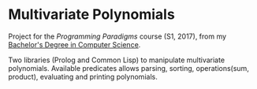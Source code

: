 # Multivariate Polynomials
Project for the *Programming Paradigms* course (S1, 2017), from my [Bachelor's Degree in Computer Science](https://github.com/avivace/compsci).

Two libraries (Prolog and Common Lisp) to manipulate multivariate polynomials.
Available predicates allows parsing, sorting, operations(sum, product), evaluating and printing polynomials.
